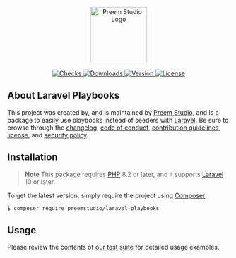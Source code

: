 <p align="center">
    <a href="https://preem.studio" target="_blank">
        <img src="https://raw.githubusercontent.com/PreemStudio/assets/main/logo-text.svg" width="128" alt="Preem Studio Logo" />
    </a>
</p>

<p align="center">
    <a href="https://github.com/PreemStudio/laravel-playbooks/actions">
        <img src="https://badge.sh/github/check-runs/PreemStudio/laravel-playbooks" alt="Checks" />
    </a>
    <a href="https://packagist.org/packages/preemstudio/laravel-playbooks">
        <img src="https://badge.sh/packagist/downloads/PreemStudio/laravel-playbooks" alt="Downloads" />
    </a>
    <a href="https://packagist.org/packages/preemstudio/laravel-playbooks">
        <img src="https://badge.sh/packagist/version/PreemStudio/laravel-playbooks" alt="Version" />
    </a>
    <a href="https://packagist.org/packages/preemstudio/laravel-playbooks">
        <img src="https://badge.sh/packagist/license/PreemStudio/laravel-playbooks" alt="License" />
    </a>
</p>

## About Laravel Playbooks

This project was created by, and is maintained by [Preem Studio](https://github.com/PreemStudio), and is a package to easily use playbooks instead of seeders with [Laravel](https://laravel.com/). Be sure to browse through the [changelog](CHANGELOG.md), [code of conduct](.github/CODE_OF_CONDUCT.md), [contribution guidelines](.github/CONTRIBUTING.md), [license](LICENSE), and [security policy](.github/SECURITY.md).

## Installation

> **Note**
> This package requires [PHP](https://www.php.net/) 8.2 or later, and it supports [Laravel](https://laravel.com/) 10 or later.

To get the latest version, simply require the project using [Composer](https://getcomposer.org/):

```bash
$ composer require preemstudio/laravel-playbooks
```

## Usage

Please review the contents of [our test suite](/tests) for detailed usage examples.
